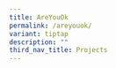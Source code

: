 ```yaml
---
title: AreYouOk
permalink: /areyouok/
variant: tiptap
description: ""
third_nav_title: Projects
---
```

